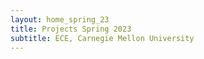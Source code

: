 ```yaml
---
layout: home_spring_23
title: Projects Spring 2023
subtitle: ECE, Carnegie Mellon University
---
```


